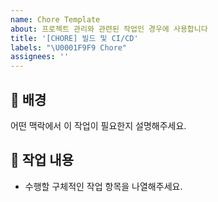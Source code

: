 ```yaml
---
name: Chore Template
about: 프로젝트 관리와 관련된 작업인 경우에 사용합니다
title: '[CHORE] 빌드 및 CI/CD'
labels: "\U0001F9F9 Chore"
assignees: ''
---
```


## 📌 배경

어떤 맥락에서 이 작업이 필요한지 설명해주세요.

## 📝 작업 내용

- 수행할 구체적인 작업 항목을 나열해주세요.
